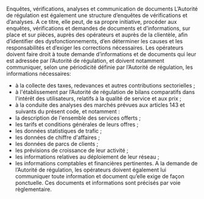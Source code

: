 Enquêtes, vérifications, analyses et communication de documents
L’Autorité de régulation est également une structure d’enquêtes de vérifications et d’analyses.
A ce titre, elle peut, de sa propre initiative, procéder aux enquêtes, vérifications et demandes de documents et d’informations, sur place et sur pièces, auprès des opérateurs et auprès de la clientèle, afin d’identifier des dysfonctionnements, d’en déterminer les causes et les responsabilités et d’exiger les corrections nécessaires.
Les opérateurs doivent faire droit à toute demande d’informations et de documents qui leur est adressée par l’Autorité de régulation, et doivent notamment communiquer, selon une périodicité définie par l’Autorité de régulation, les informations nécessaires:
- à la collecte des taxes, redevances et autres contributions sectorielles ;
- à l'établissement par l’Autorité de régulation de bilans comparatifs dans l'intérêt des utilisateurs, relatifs à la qualité de service et aux prix ;
- à la conduite des analyses des marchés prévues aux articles 143 et suivants du présent code, et notamment :
- la description de l'ensemble des services offerts ;
- les tarifs et conditions générales de leurs offres ;
- les données statistiques de trafic ;
- les données de chiffre d'affaires ;
- les données de parcs de clients ;
- les prévisions de croissance de leur activité ;
- les informations relatives au déploiement de leur réseau ;
- les 	informations 	comptables 	et 	financières pertinentes.
A la demande de l’Autorité de régulation, les opérateurs doivent également lui communiquer toute information et document qu’elle exige de façon ponctuelle. Ces documents et informations sont précisés par voie règlementaire.